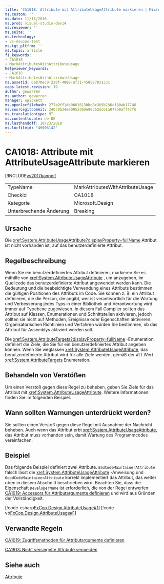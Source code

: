 ```yaml
---
title: 'CA1018: Attribute mit AttributeUsageAttribute markieren | Microsoft-Dokumentation'
ms.custom: ''
ms.date: 11/15/2016
ms.prod: visual-studio-dev14
ms.reviewer: ''
ms.suite: ''
ms.technology:
- vs-devops-test
ms.tgt_pltfrm: ''
ms.topic: article
f1_keywords:
- CA1018
- MarkAttributesWithAttributeUsage
helpviewer_keywords:
- CA1018
- MarkAttributesWithAttributeUsage
ms.assetid: 6ab70ec0-220f-4880-af31-45067703133c
caps.latest.revision: 19
author: gewarren
ms.author: gewarren
manager: wpickett
ms.openlocfilehash: 277a9ff1db0001613bbd8c389b286c130ab17748
ms.sourcegitcommit: 240c8b34e80952d00e90c52dcb1a077b9aff47f6
ms.translationtype: MT
ms.contentlocale: de-DE
ms.lasthandoff: 10/23/2018
ms.locfileid: "49906142"
---
```

# <a name="ca1018-mark-attributes-with-attributeusageattribute"></a>CA1018: Attribute mit AttributeUsageAttribute markieren
[!INCLUDE[vs2017banner](../includes/vs2017banner.md)]

|||
|-|-|
|TypeName|MarkAttributesWithAttributeUsage|
|CheckId|CA1018|
|Kategorie|Microsoft.Design|
|Unterbrechende Änderung|Breaking|

## <a name="cause"></a>Ursache
 Die <xref:System.AttributeUsageAttribute?displayProperty=fullName> Attribut ist nicht vorhanden ist, auf das benutzerdefinierte Attribut.

## <a name="rule-description"></a>Regelbeschreibung
 Wenn Sie ein benutzerdefiniertes Attribut definieren, markieren Sie es mithilfe von <xref:System.AttributeUsageAttribute> , um anzugeben, im Quellcode das benutzerdefinierte Attribut angewendet werden kann. Die Bedeutung und die beabsichtigte Verwendung eines Attributs bestimmen die gültigen Positionen des Attributs im Code. Sie können z. B. ein Attribut definieren, die die Person, die angibt, wer ist verantwortlich für die Wartung und Verbesserung jedes Typs in einer Bibliothek und Verantwortung wird immer auf Typebene zugewiesen. In diesem Fall Compiler sollten das Attribut auf Klassen, Enumerationen und Schnittstellen aktivieren, jedoch sollten sie nicht auf Methoden, Ereignisse oder Eigenschaften aktivieren. Organisatorischen Richtlinien und Verfahren würden Sie bestimmen, ob das Attribut für Assemblys aktiviert werden soll.

 Die <xref:System.AttributeTargets?displayProperty=fullName> -Enumeration definiert die Ziele, die Sie für ein benutzerdefiniertes Attribut angeben können. Wenn Sie weglassen <xref:System.AttributeUsageAttribute>, das benutzerdefinierte Attribut wird für alle Ziele werden, gemäß der `All` Wert <xref:System.AttributeTargets> Enumeration.

## <a name="how-to-fix-violations"></a>Behandeln von Verstößen
 Um einen Verstoß gegen diese Regel zu beheben, geben Sie Ziele für das Attribut mit <xref:System.AttributeUsageAttribute>. Weitere Informationen finden Sie im folgenden Beispiel.

## <a name="when-to-suppress-warnings"></a>Wann sollten Warnungen unterdrückt werden?
 Sie sollten einen Verstoß gegen diese Regel mit Ausnahme der Nachricht beheben. Auch wenn das Attribut erbt <xref:System.AttributeUsageAttribute>, das Attribut muss vorhanden sein, damit Wartung des Programmcodes vereinfachen.

## <a name="example"></a>Beispiel
 Das folgende Beispiel definiert zwei Attribute. `BadCodeMaintainerAttribute` falsch lässt die <xref:System.AttributeUsageAttribute> -Anweisung und `GoodCodeMaintainerAttribute` korrekt implementiert das Attribut, das weiter oben in diesem Abschnitt beschrieben wird. Beachten Sie, dass die Eigenschaft `DeveloperName` ist erforderlich, die von der Regel entwerfen [CA1019: Accessors für Attributargumente definieren](../code-quality/ca1019-define-accessors-for-attribute-arguments.md) und wird aus Gründen der Vollständigkeit.

 [!code-csharp[FxCop.Design.AttributeUsage#1](../snippets/csharp/VS_Snippets_CodeAnalysis/FxCop.Design.AttributeUsage/cs/FxCop.Design.AttributeUsage.cs#1)]
 [!code-vb[FxCop.Design.AttributeUsage#1](../snippets/visualbasic/VS_Snippets_CodeAnalysis/FxCop.Design.AttributeUsage/vb/FxCop.Design.AttributeUsage.vb#1)]

## <a name="related-rules"></a>Verwandte Regeln
 [CA1019: Zugriffsmethoden für Attributargumente definieren](../code-quality/ca1019-define-accessors-for-attribute-arguments.md)

 [CA1813: Nicht versiegelte Attribute vermeiden](../code-quality/ca1813-avoid-unsealed-attributes.md)

## <a name="see-also"></a>Siehe auch
 [Attribute](http://msdn.microsoft.com/library/ee0038ef-b247-4747-a650-3c5c5cd58d8b)



